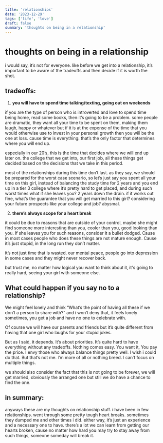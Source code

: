 ```yaml
---
title: 'relationships'
date: '2023-12-29'
tags: ['life', 'love']
draft: false
summary: 'thoughts on being in a relationship'
---
```


# thoughts on being in a relationship

i would say, it’s not for everyone. like before we get into a relationship, it’s important to be aware of the tradeoffs and then decide if it is worth the shot.

## tradeoffs:

1. **you will have to spend time talking/texting, going out on weekends**

if you are the type of person who is introverted and love to spend time being home, read some books, then it’s going to be a problem. some people are dramatic, they want all your time to be spent on them, making them laugh, happy or whatever but if it is at the expense of the time that you would otherwise use to invest in your personal growth then you will be the one at loss. cause time is everything. that’s the only factor that determines where you will end up.

especially in our 20’s, this is the time that decides where we will end up later on. the college that we get into, our first job, all these things get decided based on the decisions that we take in this period.

most of the relationships during this time don’t last. as they say, we should be prepared for the worst case scenario, so let’s just say you spent all your time on this girl, instead of balancing the study time for 2 years and you end up in a tier 3 college where it’s pretty hard to get placed, and during such worst times what if she leaves you? 2 years down the drain. if it works out fine, what’s the guarantee that you will get married to this girl? considering your future prospects like your college and job? abysmal.

2. **there’s always scope for a heart break**

it could be due to reasons that are outside of your control, maybe she might find someone more interesting than you, cooler than you, good looking than you. If she leaves you for such reasons, consider it a bullet dodged. Cause in most cases people who does these things are not mature enough. Cause it’s just stupid, in the long run they don’t matter.

it’s not just time that is wasted. our mental peace, people go into depression in some cases and they might never recover back.

but trust me, no matter how logical you want to think about it, it's going to really hard, seeing your girl with someone else.

## What could happen if you say no to a relationship?

We might feel lonely and think “What’s the point of having all these if we don’t a person to share with?” and i won’t deny that, it feels lonely sometimes, you get a job and have no one to celebrate with. 

Of course we will have our parents and friends but it’s quite different from having that one girl who laughs for your stupid jokes.

But as I said, it depends. It’s about priorities. It’s quite hard to have everything without any tradeoffs. Nothing comes easy. You want it, You pay the price. I envy those who always balance things pretty well. I wish i could do that. But that’s not me. I’m more of all or nothing breed. I can’t focus on multiple things.

we should also consider the fact that this is not going to be forever, we will get married, obviously the arranged one but still we do have a chance to find the one.

## in summary:

anyways these are my thoughts on relationship stuff. i have been in few relationships. went through some pretty tough heart breaks. sometimes they dumped me and other times i did. either way, it’s just an experience and a necessary one to have. there’s a lot we can learn from getting our hearts broken, cause no matter how hard you may try to stay away from such things, someone someday will break it.

